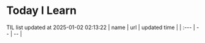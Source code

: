 # Today I Learn 
TIL list updated at 2025-01-02 02:13:22
| name | url | updated time |
| :--- | -- | -- |
